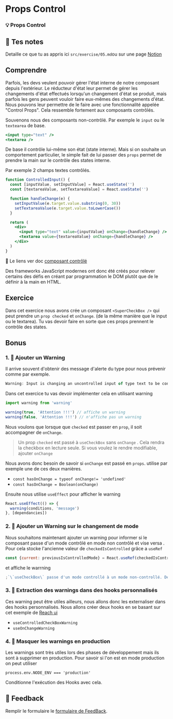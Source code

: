 # Props Control

### 💡 Props Control

## 📝 Tes notes

Detaille ce que tu as appris ici
`src/exercise/05.md`ou sur une page [Notion](https://go.mikecodeur.com/course-notes-template)

## Comprendre

Parfois, les devs veulent pouvoir gérer l'état interne de notre composant depuis
l'extérieur. Le réducteur d'état leur permet de gérer les changements d'état
effectués lorsqu'un changement d'état se produit, mais parfois les gens peuvent
vouloir faire eux-mêmes des changements d'état. Nous pouvons leur permettre de
le faire avec une fonctionnalité appelée "Control Props". Cela ressemble
fortement aux composants contrôlés.

Souvenons nous des composants non-contrôlé. Par exemple le `input` ou le
`textearea` de base.

```jsx
<input type="text" />
<textarea />
```

De base il contrôle lui-même son état (state interne). Mais si on souhaite un
comportement particulier, le simple fait de lui passer des `props` permet de
prendre la main sur le contrôle des states interne.

Par exemple 2 champs textes contrôlés.

```jsx
function ControlledInput() {
  const [inputValue, setInputValue] = React.useState('')
  const [textareaValue, setTextareaValue] = React.useState('')

  function handleChange(e) {
    setInputValue(e.target.value.substring(0, 30))
    setTextareaValue(e.target.value.toLowerCase())
  }

  return (
    <div>
      <input type="text" value={inputValue} onChange={handleChange} />
      <textarea value={textareaValue} onChange={handleChange} />
    </div>
  )
}
```

📑 Le liens ver doc
[composant contrôlé](https://fr.reactjs.org/docs/forms.html#controlled-components)

Des frameworks JavaScript modernes ont donc été créés pour relever certains des
défis en créant par programmation le DOM plutôt que de le définir à la main en
HTML.

## Exercice

Dans cet exercice nous avons crée un composant `<SuperCheckBox />` qui peut
prendre un `prop checked` et `onChange`. (de la même manière que le input ou le
textarea). Tu vas devoir faire en sorte que ces props prennent le contrôle des
states.

## Bonus

### 1. 🚀 Ajouter un Warning

Il arrive souvent d'obtenir des message d'alerte du type pour nous prévenir
comme par exemple.

```jsx
Warning: Input is changing an uncontrolled input of type text to be controlled
```

Dans cet exercice tu vas devoir implémenter cela en utilisant warning

```jsx
import warning from 'warning'

warning(true, 'Attention !!!') // affiche un warning
warning(false, 'Attention !!!') // n'affiche pas un warning
```

Nous voulons que lorsque que `checked` est passer en `prop`, il soit accompagner
de `onChange`.

> Un prop `checked` est passé à `useCheckBox` sans `onChange` . Cela rendra la
> checkbox en lecture seule. Si vous voulez le rendre modifiable, ajouter
> `onChange`

Nous avons donc besoin de savoir si `onChange` est passé en `props`. utilise par
exemple une de ces deux manières.

- `const hasOnChange = typeof onChange!= 'undefined'`
- `const hasOnChange = Boolean(onChange)`

Ensuite nous utilise `useEffect` pour afficher le warning

```jsx
React.useEffect(() => {
  warning(conditions, 'message')
}, [dependancies])
```

### 2. 🚀 Ajouter un Warning sur le changement de mode

Nous souhaitons maintenant ajouter un warning pour informer si le composant
passe d'un mode contrôlé en mode non contrôlé et vise versa . Pour cela stocke
l'ancienne valeur de `checkedIsControlled` grâce a `useRef`

```jsx
const {current: previousIsControlledMode} = React.useRef(checkedIsControlled)
```

et affiche le warrning

```jsx
;`\`useCheckBox\` passe d'un mode controllé à un mode non-controllé. Décider d'un mode controllé ou non \`useCheckBox\` `
```

### 3. 🚀 Extraction des warnings dans des hooks personnalisés

Ces warning peut être utiles ailleurs, nous allons donc les externaliser dans
des hooks personnalisés. Nous allons créer deux hooks en se basant sur cet
exemple de
[Reach ui](https://github.com/reach/reach-ui/blob/a376daec462ccb53d33f4471306dff35383a03a5/packages/utils/src/index.tsx#L407-L443)

- `useControlledCheckBoxWarning`
- `useOnChangeWarning`

### 4. 🚀 Masquer les warnings en production

Les warnings sont très utiles lors des phases de développement mais ils sont à
supprimer en production. Pour savoir si l'on est en mode production on peut
utiliser

`process.env.NODE_ENV === 'production'`

Conditionne l'exécution des Hooks avec cela.

## 🐜 Feedback

Remplir le formulaire le
[formulaire de FeedBack](https://go.mikecodeur.com/cours-react-avis).

